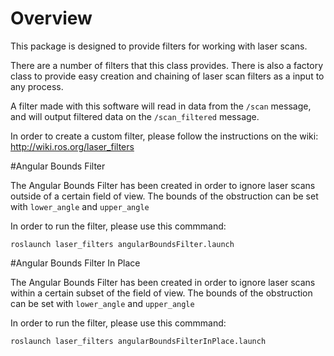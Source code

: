 
# Overview
This package is designed to provide filters for working with laser scans.

There are a number of filters that this class provides.  There is also
a factory class to provide easy creation and chaining of laser scan
filters as a input to any process.

A filter made with this software will read in data from the `/scan` message, and will output filtered data on the `/scan_filtered` message.

In order to create a custom filter, please follow the instructions on the wiki: http://wiki.ros.org/laser_filters

#Angular Bounds Filter 

The Angular Bounds Filter has been created in order to ignore laser scans outside of a certain field of view. The bounds of the obstruction can be set with `lower_angle` and `upper_angle`


In order to run the filter, please use this commmand:
```
roslaunch laser_filters angularBoundsFilter.launch
```

#Angular Bounds Filter In Place

The Angular Bounds Filter has been created in order to ignore laser scans within a certain subset of the field of view. The bounds of the obstruction can be set with `lower_angle` and `upper_angle`


In order to run the filter, please use this commmand:
```
roslaunch laser_filters angularBoundsFilterInPlace.launch
```

